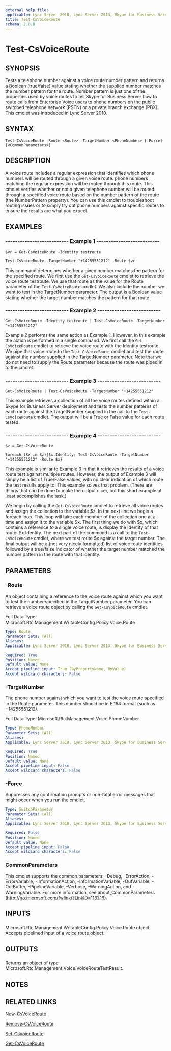 ```yaml
---
external help file: 
applicable: Lync Server 2010, Lync Server 2013, Skype for Business Server 2015, Skype for Business Server 2019
title: Test-CsVoiceRoute
schema: 2.0.0
---
```


# Test-CsVoiceRoute

## SYNOPSIS
Tests a telephone number against a voice route number pattern and returns a Boolean (true/false) value stating whether the supplied number matches the number pattern for the route.
Number pattern is just one of the properties used by voice routes to tell Skype for Business Server how to route calls from Enterprise Voice users to phone numbers on the public switched telephone network (PSTN) or a private branch exchange (PBX).
This cmdlet was introduced in Lync Server 2010.


## SYNTAX

```
Test-CsVoiceRoute -Route <Route> -TargetNumber <PhoneNumber> [-Force] [<CommonParameters>]
```

## DESCRIPTION
A voice route includes a regular expression that identifies which phone numbers will be routed through a given voice route: phone numbers matching the regular expression will be routed through this route.
This cmdlet verifies whether or not a given telephone number will be routed through a specified voice route based on the number pattern of the route (the NumberPattern property).
You can use this cmdlet to troubleshoot routing issues or to simply try out phone numbers against specific routes to ensure the results are what you expect.


## EXAMPLES

### -------------------------- Example 1 --------------------------
```
$vr = Get-CsVoiceRoute -Identity testroute

Test-CsVoiceRoute -TargetNumber "+14255551212" -Route $vr
```

This command determines whether a given number matches the pattern for the specified route.
We first use the `Get-CsVoiceRoute` cmdlet to retrieve the voice route testroute.
We use that route as the value for the Route parameter of the `Test-CsVoiceRoute` cmdlet.
We also include the number we want to test in the TargetNumber parameter.
The output is a Boolean value stating whether the target number matches the pattern for that route.


### -------------------------- Example 2 --------------------------
```
Get-CsVoiceRoute -Identity testroute | Test-CsVoiceRoute -TargetNumber "+14255551212"
```

Example 2 performs the same action as Example 1.
However, in this example the action is performed in a single command.
We first call the `Get-CsVoiceRoute` cmdlet to retrieve the voice route with the Identity testroute.
We pipe that voice route to the `Test-CsVoiceRoute` cmdlet and test the route against the number supplied in the TargetNumber parameter.
Note that we do not need to supply the Route parameter because the route was piped in to the cmdlet.


### -------------------------- Example 3 --------------------------
```
Get-CsVoiceRoute | Test-CsVoiceRoute -TargetNumber "+14255551212"
```

This example retrieves a collection of all the voice routes defined within a Skype for Business Server deployment and tests the number patterns of each route against the TargetNumber supplied in the call to the `Test-CsVoiceRoute` cmdlet.
The output will be a True or False value for each route tested.


### -------------------------- Example 4 --------------------------
```
$z = Get-CsVoiceRoute

foreach ($x in $z){$x.Identity; Test-CsVoiceRoute -TargetNumber "+14255551212" -Route $x}
```

This example is similar to Example 3 in that it retrieves the results of a voice route test against multiple routes.
However, the output of Example 3 will simply be a list of True/False values, with no clear indication of which route the test results apply to.
This example solves that problem.
(There are things that can be done to make the output nicer, but this short example at least accomplishes the task.)

We begin by calling the `Get-CsVoiceRoute` cmdlet to retrieve all voice routes and assign the collection to the variable $z.
In the next line we begin a foreach loop.
This loop will take each member of the collection one at a time and assign it to the variable $x.
The first thing we do with $x, which contains a reference to a single voice route, is display the Identity of that route: $x.Identity.
The next part of the command is a call to the `Test-CsVoiceRoute` cmdlet, where we test route $x against the target number.
The final output will be a (not very nicely formatted) list of voice route identities followed by a true/false indicator of whether the target number matched the number pattern in the route with that identity.


## PARAMETERS

### -Route
An object containing a reference to the voice route against which you want to test the number specified in the TargetNumber parameter.
You can retrieve a voice route object by calling the `Get-CsVoiceRoute` cmdlet.

Full Data Type: Microsoft.Rtc.Management.WritableConfig.Policy.Voice.Route

```yaml
Type: Route
Parameter Sets: (All)
Aliases: 
Applicable: Lync Server 2010, Lync Server 2013, Skype for Business Server 2015, Skype for Business Server 2019

Required: True
Position: Named
Default value: None
Accept pipeline input: True (ByPropertyName, ByValue)
Accept wildcard characters: False
```

### -TargetNumber
The phone number against which you want to test the voice route specified in the Route parameter.
This number should be in E.164 format (such as +14255551212).

Full Data Type: Microsoft.Rtc.Management.Voice.PhoneNumber

```yaml
Type: PhoneNumber
Parameter Sets: (All)
Aliases: 
Applicable: Lync Server 2010, Lync Server 2013, Skype for Business Server 2015, Skype for Business Server 2019

Required: True
Position: Named
Default value: None
Accept pipeline input: False
Accept wildcard characters: False
```

### -Force
Suppresses any confirmation prompts or non-fatal error messages that might occur when you run the cmdlet.


```yaml
Type: SwitchParameter
Parameter Sets: (All)
Aliases: 
Applicable: Lync Server 2010, Lync Server 2013, Skype for Business Server 2015, Skype for Business Server 2019

Required: False
Position: Named
Default value: None
Accept pipeline input: False
Accept wildcard characters: False
```

### CommonParameters
This cmdlet supports the common parameters: -Debug, -ErrorAction, -ErrorVariable, -InformationAction, -InformationVariable, -OutVariable, -OutBuffer, -PipelineVariable, -Verbose, -WarningAction, and -WarningVariable. For more information, see about_CommonParameters (http://go.microsoft.com/fwlink/?LinkID=113216).

## INPUTS

###  
Microsoft.Rtc.Management.WritableConfig.Policy.Voice.Route object.
Accepts pipelined input of a voice route object.

## OUTPUTS

###  
Returns an object of type Microsoft.Rtc.Management.Voice.VoiceRouteTestResult.

## NOTES

## RELATED LINKS

[New-CsVoiceRoute](New-CsVoiceRoute.md)

[Remove-CsVoiceRoute](Remove-CsVoiceRoute.md)

[Set-CsVoiceRoute](Set-CsVoiceRoute.md)

[Get-CsVoiceRoute](Get-CsVoiceRoute.md)

